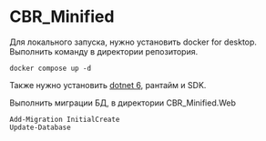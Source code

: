 # CBR_Minified

Для локального запуска, нужно установить docker for desktop.
Выполнить команду в директории репозитория.

```shell
docker compose up -d
```

Также нужно установить [dotnet 6](https://dotnet.microsoft.com/en-us/download/dotnet/6.0), рантайм и SDK.

Выполнить миграции БД, в директории CBR_Minified.Web 

```shell
Add-Migration InitialCreate
Update-Database
```